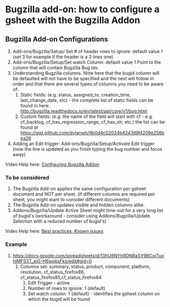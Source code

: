 # Bugzilla add-on: how to configure a gsheet with the Bugzilla Addon


## Bugzilla Add-on Configurations ## 
1. Add-ons/Bugzilla/Setup/ Set # of header rows to ignore: default value 1 (set 3 for example if the header is a 3 lines one)
1. Add-ons/Bugzilla/Setup/Set watch Column: default value 1  Point to the column that will contain Bugzilla Bug ids:  
1. Understanding Bugzilla columns. Note here that the bugid column will be defaulted will not have to be specified and the next will follow in order and that there are several types of columns you need to be aware of:
    1. Static fields: (e.g. status, assigned_to, creation_time, last_change_date, etc) - the complete list of static fields can be found in here: http://bugzilla.readthedocs.io/en/latest/api/core/v1/bug.html
    1. Custom fields: (e.g. the name of the field will start with cf - e.g. cf_backlog, cf_has_regression_range, cf_has_str, etc.) the list can be found at https://gist.github.com/dylanwh/9b0d4c02024b4247d9f4209e258bea26 
1. Adding an Edit trigger: Add-ons/Bugzilla/Setup/Activate Edit trigger (now the line is updated as you finish typing the bug number and focus away)

Video Help here: [Configuring Bugzilla Addon](https://www.youtube.com/watch?v=in05jed4uVA&t=0s)

### To be considered  ###
1. The Bugzilla Add-on applies the same configuration per gsheet document and NOT per sheet. (if different columns are required per sheet, you might want to consider different documents)
1. The Bugzilla Add-on updates visible and hidden columns alike.
1. Addons/Bugzilla/Update Active Sheet might time-out for a very long list of bugid's (workaround - consider using Addons/Bugzilla/Update Selection with a reduced number of bugid's)

Video Help here: [Best practices, Known issues](https://www.youtube.com/watch?v=in05jed4uVA&t=250s)

 
### Example  ###
1. https://docs.google.com/spreadsheets/d/13hU8NYhRDNRaSY9BCqiTuohlMFS3T_eiG-H6wqksFks/edit#gid=0
    1. Columns set: summary, status, product, component, platform, resolution, cf_status_firefox86, cf_status_firefox85,cf_status_firefox84
        1. Edit Trigger - active
        1. Number of rows to ignore: 1 (default)
        1. Set watch column: 1 (default) - identifies the gsheet column on which the bugid will be found
        
    
        






